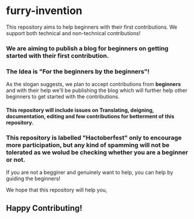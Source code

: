 # furry-invention
This repository aims to help beginners with their first contributions. We support both technical and non-technical contributions!

### We are aiming to publish a blog for beginners on getting started with their first contribution.

### The Idea is "For the beginners by the beginners"!
As the slogan suggests, we plan to accept contributions from **beginners** and with their help we'll be publishing the blog which will further help other beginners to get started with the contributions.

#### This repository will include issues on Translating, deigning, documentation, editing and few contributions for betterment of this repository.

### This repository is labelled "Hactoberfest" only to encourage more participation, but any kind of spamming will not be tolerated as we wolud be checking whether you are a beginner or not.  

If you are not a begginer and genuinely want to help, you can help by guiding the beginners!

We hope that this repository will help you,
## Happy Contributing!
